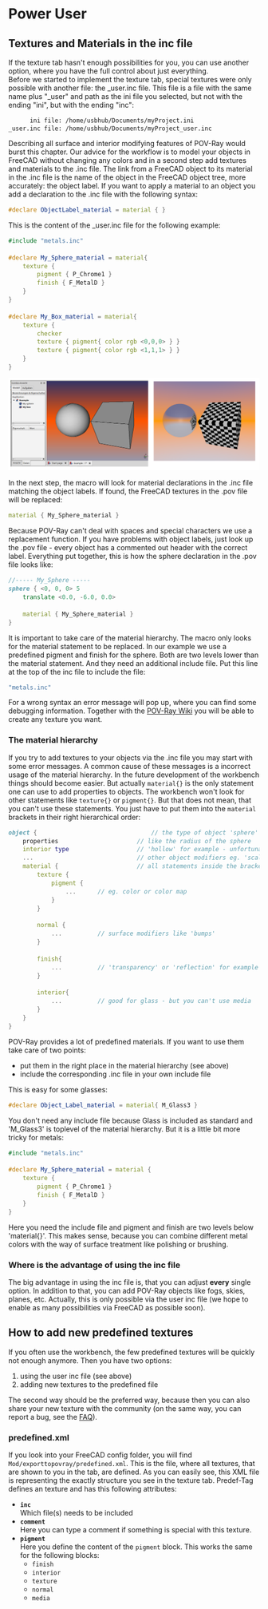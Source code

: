# Power User

## Textures and Materials in the inc file

If the texture tab hasn't enough possibilities for you, you can use another option, where you have the full control about just everything.  
Before we started to implement the texture tab, special textures were only possible with another file: the _user.inc file. This file is a file with the same name plus "_user" and path as the ini file you selected, but not with the ending "ini", but with the ending "inc":

```
      ini file: /home/usbhub/Documents/myProject.ini
_user.inc file: /home/usbhub/Documents/myProject_user.inc
```

Describing all surface and interior modifying features of POV-Ray would burst this chapter. Our advice for the workflow is to model your objects in FreeCAD without changing any colors and in a second step add textures and materials to the .inc file. The link from a FreeCAD object to its material in the .inc file is the name of the object in the FreeCAD object tree, more accurately: the object label.
If you want to apply a material to an object you add a declaration to the .inc file with the following syntax:

```pov
#declare ObjectLabel_material = material { }
```

This is the content of the _user.inc file for the following example:

```pov
#include "metals.inc"

#declare My_Sphere_material = material{
    texture {
        pigment { P_Chrome1 }
        finish { F_MetalD }
    }
}

#declare My_Box_material = material{
    texture {
        checker
        texture { pigment{ color rgb <0,0,0> } }
        texture { pigment{ color rgb <1,1,1> } }
    }
}

```

![Object labels]( ./img/textures_1.png "Object labels")

In the next step, the macro will look for material declarations in the .inc file matching the object labels.
If found, the FreeCAD textures in the .pov file will be replaced:

```pov
material { My_Sphere_material }
```

Because POV-Ray can't deal with spaces and special characters we use a replacement function.
If you have problems with object labels, just look up the .pov file - every object has a commented out header with the correct label.
Everything put together, this is how the sphere declaration in the .pov file looks like:

```pov
//----- My_Sphere -----
sphere { <0, 0, 0> 5
    translate <0.0, -6.0, 0.0>

    material { My_Sphere_material }
}
```

It is important to take care of the material hierarchy. The macro only looks for the material statement to be replaced. In our example we use a predefined pigment and finish for the sphere. Both are two levels lower than the material statement. And they need an additional include file. Put this line at the top of the inc file to include the file:

```pov
"metals.inc"
```

For a wrong syntax an error message will pop up, where you can find some debugging information.
Together with the [POV-Ray Wiki](http://www.povray.org/documentation/3.7.0/r3_4.html#r3_4_6) you will be able to create any texture you want.

### The material hierarchy

If you try to add textures to your objects via the .inc file you may start with some error messages.
A common cause of these messages is a incorrect usage of the material hierarchy. In the future development of the workbench things should become easier. But actually `material{}` is the only statement one can use to add properties to objects. The workbench won't look for other statements like `texture{}` or `pigment{}`.
But that does not mean, that you can't use these statements. You just have to put them into the `material` brackets in their right hierarchical order:

```pov
object {                                // the type of object 'sphere' for example
    properties                      // like the radius of the sphere
    interior type                   // 'hollow' for example - unfortunately it is not possible to declare this in the .inc file
    ...                             // other object modifiers eg. 'scale', 'translate'
    material {                      // all statements inside the brackets can be used
        texture {
            pigment {
                ...      // eg. color or color map
            }
        }

        normal {
            ...          // surface modifiers like 'bumps'
        }

        finish{
            ...          // 'transparency' or 'reflection' for example
        }

        interior{
            ...          // good for glass - but you can't use media
        }
    }
}
```

POV-Ray provides a lot of predefined materials. If you want to use them take care of two points:

* put them in the right place in the material hierarchy (see above)
* include the corresponding .inc file in your own include file

This is easy for some glasses:

```pov
#declare Object_Label_material = material{ M_Glass3 }
```

You don't need any include file because Glass is included as standard and 'M_Glass3' is toplevel of the material hierarchy.
But it is a little bit more tricky for metals:

```pov
#include "metals.inc"

#declare My_Sphere_material = material {
    texture {
        pigment { P_Chrome1 }
        finish { F_MetalD }
    }
}

```

Here you need the include file and pigment and finish are two levels below 'material{}'.
This makes sense, because you can combine different metal colors with the way of surface treatment like polishing or brushing.

### Where is the advantage of using the inc file

The big advantage in using the inc file is, that you can adjust __every__ single option. In addition to that, you can add POV-Ray objects like fogs, skies, planes, etc. Actually, this is only possible via the user inc file (we hope to enable as many possibilities via FreeCAD as possible soon).

## How to add new predefined textures

If you often use the workbench, the few predefined textures will be quickly not enough anymore. Then you have two options:

1. using the user inc file (see above)
2. adding new textures to the predefined file

The second way should be the preferred way, because then you can also share your new texture with the community (on the same way, you can report a bug, see the [FAQ](FAQ.md)).

### predefined.xml

If you look into your FreeCAD config folder, you will find `Mod/exporttopovray/predefined.xml`. This is the file, where all textures, that are shown to you in the tab, are defined. As you can easily see, this XML file is representing the exactly structure you see in the texture tab. Predef-Tag defines an texture and has this following attributes:

* **`inc`**  
  Which file(s) needs to be included
* **`comment`**  
  Here you can type a comment if something is special with this texture.
* **`pigment`**  
  Here you define the content of the `pigment` block. This works the same for the following blocks:
  * `finish`
  * `interior`
  * `texture`
  * `normal`
  * `media`
